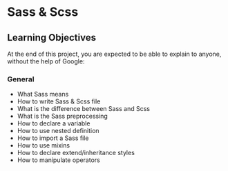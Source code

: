 # Sass & Scss

## Learning Objectives

At the end of this project, you are expected to be able to explain to anyone, without the help of Google:

### General

* What Sass means
* How to write Sass & Scss file
* What is the difference between Sass and Scss
* What is the Sass preprocessing
* How to declare a variable
* How to use nested definition
* How to import a Sass file
* How to use mixins
* How to declare extend/inheritance styles
* How to manipulate operators
